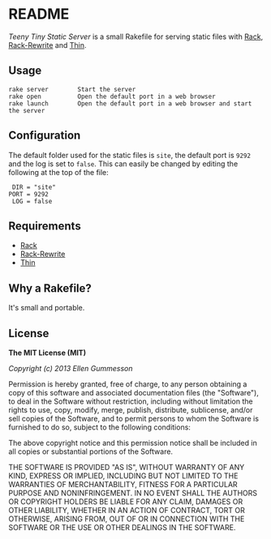 # README

*Teeny Tiny Static Server* is a small Rakefile for serving static files with [Rack](https://github.com/chneukirchen/rack "Rack"), [Rack-Rewrite](https://github.com/jtrupiano/rack-rewrite "Rack-Rewrite") and [Thin](https://github.com/macournoyer/thin "Thin").

## Usage

    rake server        Start the server
    rake open          Open the default port in a web browser
    rake launch        Open the default port in a web browser and start the server

## Configuration

The default folder used for the static files is `site`, the default port is `9292` and the log is set to `false`. This can easily be changed by editing the following at the top of the file:

     DIR = "site"
    PORT = 9292
     LOG = false

## Requirements

- [Rack](https://github.com/chneukirchen/rack "Rack")
- [Rack-Rewrite](https://github.com/jtrupiano/rack-rewrite "Rack-Rewrite")
- [Thin](https://github.com/macournoyer/thin "Thin")

## Why a Rakefile?

It's small and portable.

## License

**The MIT License (MIT)**

*Copyright (c) 2013 Ellen Gummesson*

Permission is hereby granted, free of charge, to any person obtaining a copy of this software and associated documentation files (the "Software"), to deal in the Software without restriction, including without limitation the rights to use, copy, modify, merge, publish, distribute, sublicense, and/or sell copies of the Software, and to permit persons to whom the Software is furnished to do so, subject to the following conditions:

The above copyright notice and this permission notice shall be included in all copies or substantial portions of the Software.

THE SOFTWARE IS PROVIDED "AS IS", WITHOUT WARRANTY OF ANY KIND, EXPRESS OR IMPLIED, INCLUDING BUT NOT LIMITED TO THE WARRANTIES OF MERCHANTABILITY, FITNESS FOR A PARTICULAR PURPOSE AND NONINFRINGEMENT. IN NO EVENT SHALL THE AUTHORS OR COPYRIGHT HOLDERS BE LIABLE FOR ANY CLAIM, DAMAGES OR OTHER LIABILITY, WHETHER IN AN ACTION OF CONTRACT, TORT OR OTHERWISE, ARISING FROM, OUT OF OR IN CONNECTION WITH THE SOFTWARE OR THE USE OR OTHER DEALINGS IN THE SOFTWARE.
